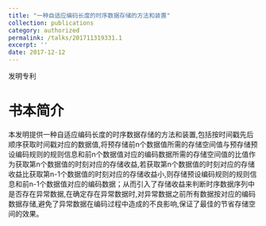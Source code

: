 ```yaml
---
title: "一种自适应编码长度的时序数据存储的方法和装置"
collection: publications
category: authorized
permalink: /talks/201711319331.1
excerpt: ''
date: 2017-12-12
---
```


发明专利

书本简介
======
本发明提供一种自适应编码长度的时序数据存储的方法和装置,包括按时间戳先后顺序获取时间戳对应的数据值,将预存储前n个数据值所需的存储空间值与预存储预设编码规则的规则信息和前n个数据值对应的编码数据所需的存储空间值的比值作为获取第n个数据值的时刻对应的存储收益,若获取第n个数据值的时刻对应的存储收益比获取第n-1个数据值的时刻对应的存储收益小,则存储预设编码规则的规则信息和前n-1个数据值对应的编码数据；从而引入了存储收益来判断时序数据序列中是否存在异常数据,在确定存在异常数据时,对异常数据之前所有数据按对应的编码数据存储,避免了异常数据在编码过程中造成的不良影响,保证了最佳的节省存储空间的效果。
